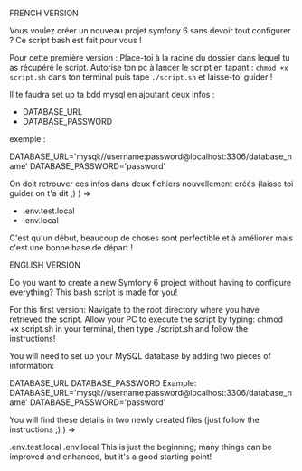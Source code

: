 FRENCH VERSION

Vous voulez créer un nouveau projet symfony 6 sans devoir tout configurer ? Ce script bash est fait pour vous ! 

Pour cette première version :
Place-toi à la racine du dossier dans lequel tu as récupéré le script. Autorise ton pc à lancer le script en tapant : ```chmod +x script.sh``` dans ton terminal puis tape ```./script.sh``` et laisse-toi guider ! 

Il te faudra set up ta bdd mysql en ajoutant deux infos : 

- DATABASE_URL
- DATABASE_PASSWORD

exemple :

DATABASE_URL='mysql://username:password@localhost:3306/database_name' 
DATABASE_PASSWORD='password'

On doit retrouver ces infos dans deux fichiers nouvellement créés (laisse toi guider on t'a dit ;) ) =>
- .env.test.local
- .env.local

C'est qu'un début, beaucoup de choses sont perfectible et à améliorer mais c'est une bonne base de départ !




ENGLISH VERSION

Do you want to create a new Symfony 6 project without having to configure everything? This bash script is made for you!

For this first version:
Navigate to the root directory where you have retrieved the script. Allow your PC to execute the script by typing: chmod +x script.sh in your terminal, then type ./script.sh and follow the instructions!

You will need to set up your MySQL database by adding two pieces of information:

DATABASE_URL
DATABASE_PASSWORD
Example:
DATABASE_URL='mysql://username:password@localhost:3306/database_name'
DATABASE_PASSWORD='password'

You will find these details in two newly created files (just follow the instructions ;) ) =>

.env.test.local
.env.local
This is just the beginning; many things can be improved and enhanced, but it's a good starting point!
